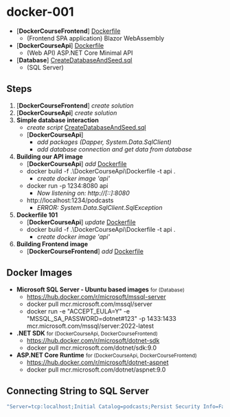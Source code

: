 # docker-001

- [**DockerCourseFrontend**] [Dockerfile](DockerCourseFrontend/DockerCourseFrontend/Dockerfile)
  - (Frontend SPA application) Blazor WebAssembly
- [**DockerCourseApi**] [Dockerfile](DockerCourseApi/DockerCourseApi/Dockerfile)
  - (Web API) ASP.NET Core Minimal API
- [**Database**] [CreateDatabaseAndSeed.sql](Database/CreateDatabaseAndSeed.sql)
  - (SQL Server)

## Steps

1. [**DockerCourseFrontend**] *create solution*
2. [**DockerCourseApi**] *create solution*
3. **Simple database interaction**
   - *create script* [CreateDatabaseAndSeed.sql](Database/CreateDatabaseAndSeed.sql)
   - [**DockerCourseApi**]
     - *add packages (Dapper, System.Data.SqlClient)*
     - *add database connection and get data from database*
4. **Building our API image**
   - [**DockerCourseApi**] *add* [Dockerfile](DockerCourseApi/DockerCourseApi/Dockerfile)
   - docker build -f .\DockerCourseApi\Dockerfile -t api .
     - *create docker image 'api'*
   - docker run -p 1234:8080 api
     - *Now listening on: http://[::]:8080*
   - http://localhost:1234/podcasts
     - *ERROR: System.Data.SqlClient.SqlException*
5. **Dockerfile 101**
   - [**DockerCourseApi**] *update* [Dockerfile](DockerCourseApi/DockerCourseApi/Dockerfile)
   - docker build -f .\DockerCourseApi\Dockerfile -t api .
     - *create docker image 'api'*
6. **Building Frontend image**
   - [**DockerCourseFrontend**] *add* [Dockerfile](DockerCourseFrontend/DockerCourseFrontend/Dockerfile)

## Docker Images

- **Microsoft SQL Server - Ubuntu based images** <small>for (Database)</small>
  - https://hub.docker.com/r/microsoft/mssql-server
  - docker pull mcr.microsoft.com/mssql/server
  - docker run -e "ACCEPT_EULA=Y" -e "MSSQL_SA_PASSWORD=dotnet#123" -p 1433:1433 mcr.microsoft.com/mssql/server:2022-latest
- **.NET SDK** <small>for (DockerCourseApi, DockerCourseFrontend)</small>
  - https://hub.docker.com/r/microsoft/dotnet-sdk
  - docker pull mcr.microsoft.com/dotnet/sdk:9.0
- **ASP.NET Core Runtime** <small>for (DockerCourseApi, DockerCourseFrontend)</small>
  - https://hub.docker.com/r/microsoft/dotnet-aspnet
  - docker pull mcr.microsoft.com/dotnet/aspnet:9.0

## Connecting String to SQL Server

```csharp
"Server=tcp:localhost;Initial Catalog=podcasts;Persist Security Info=False;User ID=sa;Password=dotnet#123;MultipleActiveResultSets=False;Encrypt=True;TrustServerCertificate=True;Connection Timeout=30;"
```